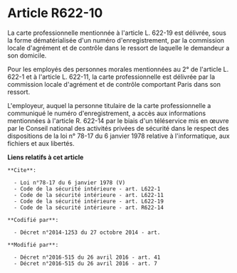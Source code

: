 # Article R622-10

La carte professionnelle mentionnée à l'article L. 622-19 est délivrée, sous la forme dématérialisée d'un numéro
d'enregistrement, par la commission locale d'agrément et de contrôle dans le ressort de laquelle le demandeur a son
domicile. 

Pour les employés des personnes morales mentionnées au 2° de l'article L. 622-1 et à l'article L. 622-11, la carte
professionnelle est délivrée par la commission locale d'agrément et de contrôle comportant Paris dans son ressort. 

L'employeur, auquel la personne titulaire de la carte professionnelle a communiqué le numéro d'enregistrement, a accès aux
informations mentionnées à l'article R. 622-14 par le biais d'un téléservice mis en œuvre par le Conseil national des
activités privées de sécurité dans le respect des dispositions de la loi n° 78-17 du 6 janvier 1978 relative à
l'informatique, aux fichiers et aux libertés.

**Liens relatifs à cet article**

	**Cite**:

	  - Loi n°78-17 du 6 janvier 1978 (V)
	  - Code de la sécurité intérieure - art. L622-1
	  - Code de la sécurité intérieure - art. L622-11
	  - Code de la sécurité intérieure - art. L622-19
	  - Code de la sécurité intérieure - art. R622-14

	**Codifié par**:

	  - Décret n°2014-1253 du 27 octobre 2014 - art.

	**Modifié par**:

	  - Décret n°2016-515 du 26 avril 2016 - art. 41
	  - Décret n°2016-515 du 26 avril 2016 - art. 7
